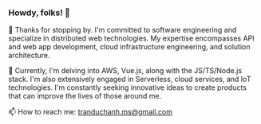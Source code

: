 ### Howdy, folks! 👋

🌱 Thanks for stopping by. I'm committed to software engineering and specialize in distributed web technologies. My expertise encompasses API and web app development, cloud infrastructure engineering, and solution architecture.

💬 Currently, I'm delving into AWS, Vue.js, along with the JS/TS/Node.js stack. I'm also extensively engaged in Serverless, cloud services, and IoT technologies. I'm constantly seeking innovative ideas to create products that can improve the lives of those around me.

📫 How to reach me: tranduchanh.ms@gmail.com
